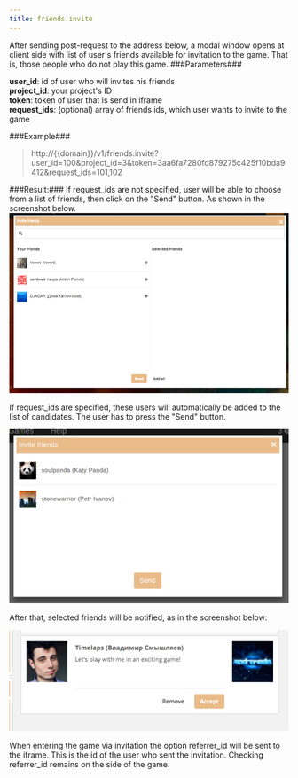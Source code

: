 ```yaml
---
title: friends.invite
---
```


After sending post-request to the address below, a modal window opens at client side with list of user's friends available for invitation to the game. That is, those people who do not play this game.
###Parameters###

**user_id**: id of user who will invites his friends<br>
**project_id**: your project's ID<br>
**token**: token of user that is send in iframe<br>
**request_ids**: (optional) array of friends ids, which user wants to invite to the game

###Example###

> http://{{domain}}/v1/friends.invite?user_id=100&project_id=3&token=3aa6fa7280fd879275c425f10bda9412&request_ids=101,102

###Result:###
If request_ids are not specified, user will be able to choose from a list of friends, then click on the "Send" button. As shown in the screenshot below.
![invitation window](/images/friends/invite.png "Invitation window")

If request_ids are specified, these users will automatically be added to the list of candidates. The user has to press the "Send" button.

![invitation window](/images/friends/invite_request_ids.png "Invitation window")

After that, selected friends will be notified, as in the screenshot below:

![notify](/images/friends/notification.png "notify")

When entering the game via invitation the option referrer_id will be sent to the iframe. This is the id of the user who sent the invitation. Checking referrer_id remains on the side of the game.

